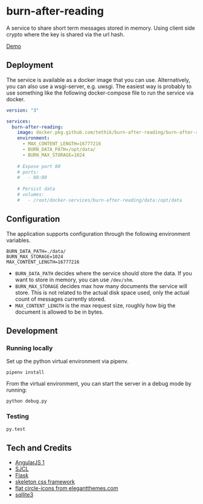 # burn-after-reading

A service to share short term messages stored in memory. Using client side
crypto where the key is shared via the url hash.

[Demo](https://burn.blacknode.se/)

## Deployment

The service is available as a docker image that you can use. Alternatively, you can also use a wsgi-server, e.g. uwsgi.
The easiest way is probably to use something like the following docker-compose file to run the service via docker.

```yml
version: "3"

services:  
  burn-after-reading:
    image: docker.pkg.github.com/tethik/burn-after-reading/burn-after-reading:1.4.1
    environment:     
      - MAX_CONTENT_LENGTH=16777216     
      - BURN_DATA_PATH=/opt/data/     
      - BURN_MAX_STORAGE=1024   
    
    # Expose port 80
    # ports:
    #   - 80:80
    
    # Persist data
    # volumes:
    #   - /root/docker-services/burn-after-reading/data:/opt/data
```

## Configuration

The application supports configuration through the following environment variables.

```
BURN_DATA_PATH=./data/
BURN_MAX_STORAGE=1024
MAX_CONTENT_LENGTH=16777216
```

- `BURN_DATA_PATH` decides where the service should store the data. If you want to store in memory, you can use `/dev/shm`.
- `BURN_MAX_STORAGE` decides max how many documents the service will store. This is not related to the actual disk space used, only the actual count of messages currently stored.
- `MAX_CONTENT_LENGTH` is the max request size, roughly how big the document is allowed to be in bytes.

## Development

### Running locally

Set up the python virtual environment via pipenv.

```
pipenv install
```

From the virtual environment, you can start the server in a debug mode by running:

```
python debug.py
```

### Testing

```bash
py.test
```

## Tech and Credits

- [AngularJS 1](https://angularjs.org/)
- [SJCL](https://bitwiseshiftleft.github.io/sjcl/)
- [Flask](http://flask.pocoo.org/)
- [skeleton css framework](http://getskeleton.com)
- [flat circle-icons from elegantthemes.com](http://www.elegantthemes.com/blog/freebie-of-the-week/beautiful-flat-icon)
- [sqllite3](https://www.sqlite.org/)

